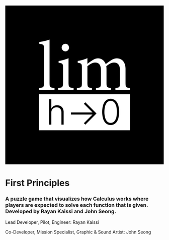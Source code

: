 ![Logo](/FirstPrinciplesLogo.png)
# First Principles
### A puzzle game that visualizes how Calculus works where players are expected to solve each function that is given. Developed by Rayan Kaissi and John Seong. ###
Lead Developer, Pilot, Engineer: Rayan Kaissi

Co-Developer, Mission Specialist, Graphic & Sound Artist: John Seong
